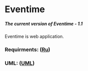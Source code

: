 # Eventime
##### The current version of Eventime - 1.1
Eventime is web application.
### Requirments: ([Ru](https://github.com/ChiZ-z/Eventime/blob/master/Documents/Requirements/Specification.md))

### UML: ([UML](https://github.com/ChiZ-z/Eventime/blob/master/Documents/FlowOfEvents.md))

